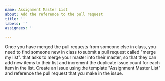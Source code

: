 ```yaml
---
name: Assignment Master List
about: Add the reference to the pull request
title: ''
labels: ''
assignees: ''

---
```


Once you have merged the pull requests from someone else in class, you need to find someone new in class to submit a pull request called "merge my list". that asks to merge your master into their master, so that they can add new items to their list and increment the duplicate issue count for each item in the list. Create an issue using the template "Assignment Master List" and reference the pull request that you make in the issue.
